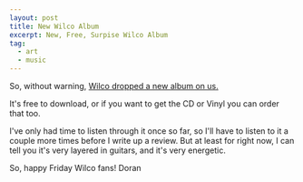 ```yaml
---
layout: post
title: New Wilco Album
excerpt: New, Free, Surpise Wilco Album
tag:
  - art
  - music
---
```


So, without warning, [Wilco dropped a new album on us.](http://wilcoworld.net/new-album-star-wars-available-now/)

It's free to download, or if you want to get the CD or Vinyl you can order that too.  

I've only had time to listen through it once so far, so I'll have to listen to it a couple more times before I write up a review. But at least for right now, I can tell you it's very layered in guitars, and it's very energetic.

So, happy Friday Wilco fans!
Doran
